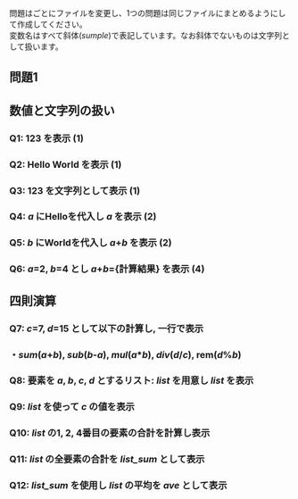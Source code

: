 問題はごとにファイルを変更し、1つの問題は同じファイルにまとめるようにして作成してください。<!--この行必要かな-->  
変数名はすべて斜体(*sumple*)で表記しています。なお斜体でないものは文字列として扱います。  


問題1
---
## 数値と文字列の扱い

### Q1: 123 を表示 (1)

### Q2: Hello World を表示 (1)

### Q3: 123 を文字列として表示 (1)

### Q4: *a* にHelloを代入し *a* を表示 (2)

### Q5: *b* にWorldを代入し *a*+*b* を表示 (2)

### Q6: *a*=2, *b*=4 とし *a*+*b*={計算結果} を表示 (4)

## 四則演算

### Q7: *c*=7, *d*=15 として以下の計算し, 一行で表示
### ・*sum*(*a*+*b*), *sub*(*b*-*a*), *mul*(*a*\**b*), *div*(*d*/*c*), rem(*d*%*b*)

### Q8: 要素を *a*, *b*, *c*, *d* とするリスト: *list* を用意し *list* を表示

### Q9: *list* を使って *c* の値を表示

### Q10: *list* の1, 2, 4番目の要素の合計を計算し表示

### Q11: *list* の全要素の合計を *list_sum* として表示

### Q12: *list_sum* を使用し *list* の平均を *ave* として表示
